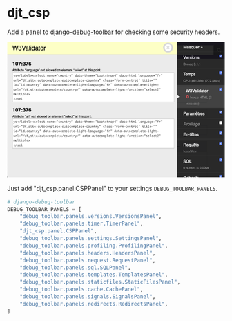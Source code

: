 djt_csp
=======

Add a panel to [django-debug-toolbar](https://github.com/jazzband/django-debug-toolbar) for checking some security headers.

![Screenshot](djt_csp.png)

Just add "djt_csp.panel.CSPPanel" to your settings `DEBUG_TOOLBAR_PANELS`.

```python
# django-debug-toolbar
DEBUG_TOOLBAR_PANELS = [
    "debug_toolbar.panels.versions.VersionsPanel",
    "debug_toolbar.panels.timer.TimerPanel",
    "djt_csp.panel.CSPPanel",
    "debug_toolbar.panels.settings.SettingsPanel",
    "debug_toolbar.panels.profiling.ProfilingPanel",
    "debug_toolbar.panels.headers.HeadersPanel",
    "debug_toolbar.panels.request.RequestPanel",
    "debug_toolbar.panels.sql.SQLPanel",
    "debug_toolbar.panels.templates.TemplatesPanel",
    "debug_toolbar.panels.staticfiles.StaticFilesPanel",
    "debug_toolbar.panels.cache.CachePanel",
    "debug_toolbar.panels.signals.SignalsPanel",
    "debug_toolbar.panels.redirects.RedirectsPanel",
]

```


